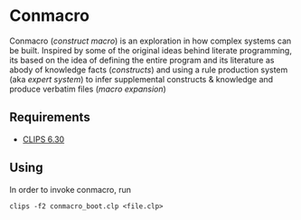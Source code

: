 # Conmacro

Conmacro (*construct macro*) is an exploration in how complex systems can be built.
Inspired by some of the original ideas behind literate programming, its based on the
idea of defining the entire program and its literature as abody of knowledge facts
(*constructs*) and using a rule production system (aka *expert system*) to infer
supplemental constructs & knowledge and produce verbatim files (*macro expansion*)

## Requirements

* [CLIPS 6.30](http://clipsrules.net)

## Using

In order to invoke conmacro, run

```shell
clips -f2 conmacro_boot.clp <file.clp>
```
